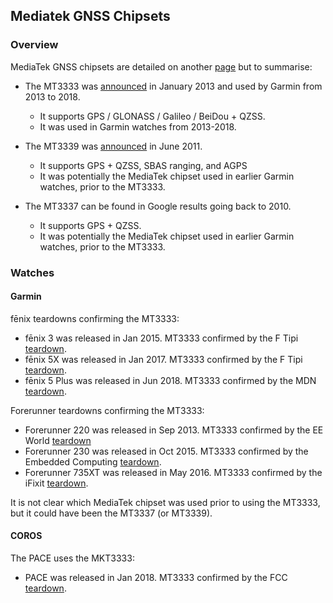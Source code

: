 ## Mediatek GNSS Chipsets

### Overview

MediaTek GNSS chipsets are detailed on another [page](README.md) but to summarise:

- The MT3333 was [announced](https://corp.mediatek.com/news-events/press-releases/mediatek-announces-worlds-1st-5-in-1-multi-gnss-receiver-soc-solutions-supporting-beidou-satellite-navigation-system) in January 2013 and used by Garmin from 2013 to 2018.
  - It supports GPS / GLONASS / Galileo / BeiDou + QZSS.
  - It was used in Garmin watches from 2013-2018.

- The MT3339 was [announced](https://corp.mediatek.com/news-events/press-releases/mediatek-announces-its-latest-gps-solution-supporting-qzss) in June 2011.
  - It supports GPS + QZSS, SBAS ranging, and AGPS
  - It was potentially the MediaTek chipset used in earlier Garmin watches, prior to the MT3333.
- The MT3337 can be found in Google results going back to 2010.
  - It supports GPS + QZSS.
  - It was potentially the MediaTek chipset used in earlier Garmin watches, prior to the MT3333.





### Watches

#### Garmin

fēnix teardowns confirming the MT3333:

- fēnix 3 was released in Jan 2015. MT3333 confirmed by the F Tipi [teardown](http://www.f-blog.info/diving-inside-garmin-fenix-3-tear-down-etc/).
- fēnix 5X was released in Jan 2017. MT3333 confirmed by the F Tipi [teardown](http://www.f-blog.info/garmin-fenix-5x-inner-parts-teardown-disassembly-assembly-etc-no-disassemble/).
- fēnix 5 Plus was released in Jun 2018. MT3333 confirmed by the MDN [teardown](https://www.edn.com/teardown-a-smartwatch-with-an-athletic-tradition/).

Forerunner teardowns confirming the MT3333:

- Forerunner 220 was released in Sep 2013. MT3333 confirmed by the EE World [teardown](https://www.eeworldonline.com/teardown-garmin-forerunner-220-sport-watch-heart-monitor/)
- Forerunner 230 was released in Oct 2015. MT3333 confirmed by the Embedded Computing [teardown](https://embeddedcomputing.com/application/consumer/smartphones-and-wearables/tear-down-garmin-forerunner-230-gps-running-watch).
- Forerunner 735XT was released in May 2016. MT3333 confirmed by the iFixit [teardown](https://www.ifixit.com/Teardown/Garmin+Forerunner+735XT+Teardown/117852).

It is not clear which MediaTek chipset was used prior to using the MT3333, but it could have been the MT3337 (or MT3339).



#### COROS

The PACE uses the MKT3333:

- PACE was released in Jan 2018. MT3333 confirmed by the FCC [teardown](https://fccid.io/2AEHH-PACEM1/Internal-Photos/Internal-photos-3596789).
